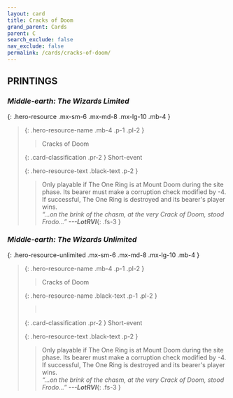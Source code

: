 ```yaml
---
layout: card
title: Cracks of Doom
grand_parent: Cards
parent: C
search_exclude: false
nav_exclude: false
permalink: /cards/cracks-of-doom/
---
```


## PRINTINGS


### _Middle-earth: The Wizards Limited_

{: .hero-resource .mx-sm-6 .mx-md-8 .mx-lg-10 .mb-4 }
> {: .hero-resource-name .mb-4 .p-1 .pl-2 }
> > <div class="card-mp"></div>
> > <div class="card-name">Cracks of Doom</div>
>
> {: .card-classification .pr-2 }
> Short-event
>
> {: .hero-resource-text .black-text .p-2 }
> > Only playable if The One Ring is at Mount Doom during the site phase. Its bearer must make a corruption check modified by -4. If successful, The One Ring is destroyed and its bearer's player wins. <br>_“...on the brink of the chasm, at the very Crack of Doom, stood Frodo...”_ ***---&#65279;LotRVI***{: .fs-3 } 
> 

### _Middle-earth: The Wizards Unlimited_

{: .hero-resource-unlimited .mx-sm-6 .mx-md-8 .mx-lg-10 .mb-4 }
> {: .hero-resource-name .mb-4 .p-1 .pl-2 }
> > <div class="card-mp"></div>
> > <div class="card-name">Cracks of Doom</div>
>
> {: .hero-resource-name .black-text .p-1 .pl-2 }
> > &nbsp;
>
> {: .card-classification .pr-2 }
> Short-event
>
> {: .hero-resource-text .black-text .p-2 }
> > Only playable if The One Ring is at Mount Doom during the site phase. Its bearer must make a corruption check modified by -4. If successful, The One Ring is destroyed and its bearer's player wins. <br>_“...on the brink of the chasm, at the very Crack of Doom, stood Frodo...”_ ***---&#65279;LotRVI***{: .fs-3 } 
> 
